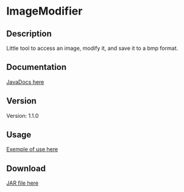 # ImageModifier

## Description
Little tool to access an image, modify it, and save it to a bmp format. 
## Documentation
[JavaDocs here](https://ollprogram.github.io/OllprogramLibrariesDocs/)
## Version
Version: 1.1.0
## Usage
[Exemple of use here](/ImageModifier/tests/exemple/Example.java)
## Download
[JAR file here](/ImageModifier.jar)
